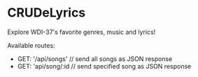 # CRUDeLyrics

Explore WDI-37's favorite genres, music and lyrics!

Available routes:
  - GET: '/api/songs' // send all songs as JSON response
  - GET: 'api/song/:id // send specified song as JSON response
